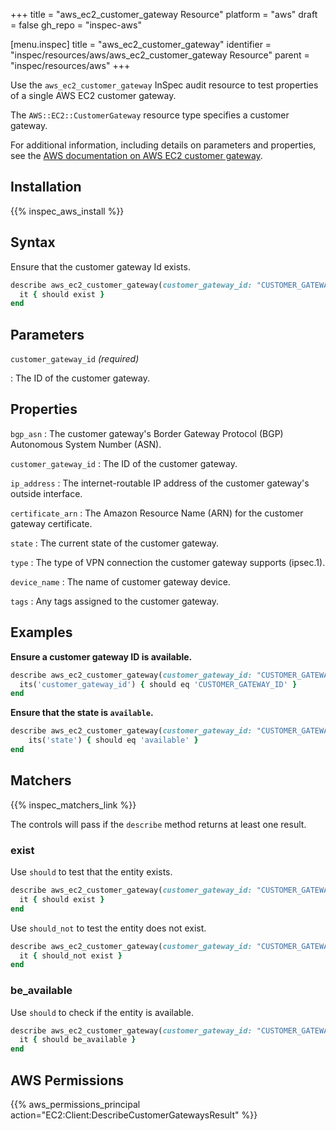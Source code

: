 +++
title = "aws_ec2_customer_gateway Resource"
platform = "aws"
draft = false
gh_repo = "inspec-aws"

[menu.inspec]
title = "aws_ec2_customer_gateway"
identifier = "inspec/resources/aws/aws_ec2_customer_gateway Resource"
parent = "inspec/resources/aws"
+++

Use the `aws_ec2_customer_gateway` InSpec audit resource to test properties of a single AWS EC2 customer gateway.

The `AWS::EC2::CustomerGateway` resource type specifies a customer gateway.

For additional information, including details on parameters and properties, see the [AWS documentation on AWS EC2 customer gateway](https://docs.aws.amazon.com/AWSCloudFormation/latest/UserGuide/aws-resource-ec2-customer-gateway.html).

## Installation

{{% inspec_aws_install %}}

## Syntax

Ensure that the customer gateway Id exists.

```ruby
describe aws_ec2_customer_gateway(customer_gateway_id: "CUSTOMER_GATEWAY_ID") do
  it { should exist }
end
```

## Parameters

`customer_gateway_id` _(required)_

: The ID of the customer gateway.

## Properties

`bgp_asn`
: The customer gateway's Border Gateway Protocol (BGP) Autonomous System Number (ASN).

`customer_gateway_id`
: The ID of the customer gateway.

`ip_address`
: The internet-routable IP address of the customer gateway's outside interface.

`certificate_arn`
: The Amazon Resource Name (ARN) for the customer gateway certificate.

`state`
: The current state of the customer gateway.

`type`
: The type of VPN connection the customer gateway supports (ipsec.1).

`device_name`
: The name of customer gateway device.

`tags`
: Any tags assigned to the customer gateway.

## Examples

**Ensure a customer gateway ID is available.**

```ruby
describe aws_ec2_customer_gateway(customer_gateway_id: "CUSTOMER_GATEWAY_ID") do
  its('customer_gateway_id') { should eq 'CUSTOMER_GATEWAY_ID' }
end
```

**Ensure that the state is `available`.**

```ruby
describe aws_ec2_customer_gateway(customer_gateway_id: "CUSTOMER_GATEWAY_ID") do
    its('state') { should eq 'available' }
end
```

## Matchers

{{% inspec_matchers_link %}}

The controls will pass if the `describe` method returns at least one result.

### exist

Use `should` to test that the entity exists.

```ruby
describe aws_ec2_customer_gateway(customer_gateway_id: "CUSTOMER_GATEWAY_ID") do
  it { should exist }
end
```

Use `should_not` to test the entity does not exist.

```ruby
describe aws_ec2_customer_gateway(customer_gateway_id: "CUSTOMER_GATEWAY_ID") do
  it { should_not exist }
end
```

### be_available

Use `should` to check if the entity is available.

```ruby
describe aws_ec2_customer_gateway(customer_gateway_id: "CUSTOMER_GATEWAY_ID") do
  it { should be_available }
end
```

## AWS Permissions

{{% aws_permissions_principal action="EC2:Client:DescribeCustomerGatewaysResult" %}}
